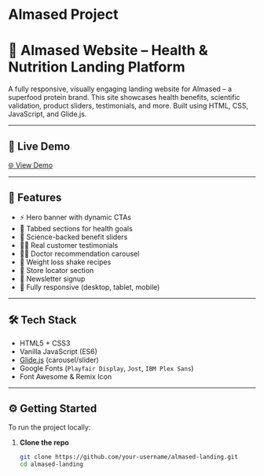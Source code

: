 ﻿# Almased Project
# 🌿 Almased Website – Health & Nutrition Landing Platform

A fully responsive, visually engaging landing website for Almased – a superfood protein brand. This site showcases health benefits, scientific validation, product sliders, testimonials, and more. Built using HTML, CSS, JavaScript, and Glide.js.

---

## 🚀 Live Demo
[🌐 View Demo](https://your-live-site-link.com) <!-- Optional: Replace or remove -->

---

## 📌 Features

- ⚡ Hero banner with dynamic CTAs
- 🎯 Tabbed sections for health goals
- 🧬 Science-backed benefit sliders
- 🧍‍♀️ Real customer testimonials
- 🧑‍⚕️ Doctor recommendation carousel
- 🥤 Weight loss shake recipes
- 🏬 Store locator section
- 📰 Newsletter signup
- 📱 Fully responsive (desktop, tablet, mobile)

---

## 🛠️ Tech Stack

- HTML5 + CSS3
- Vanilla JavaScript (ES6)
- [Glide.js](https://glidejs.com/) (carousel/slider)
- Google Fonts (`Playfair Display`, `Jost`, `IBM Plex Sans`)
- Font Awesome & Remix Icon


---

## ⚙️ Getting Started

To run the project locally:

1. **Clone the repo**
   ```bash
   git clone https://github.com/your-username/almased-landing.git
   cd almased-landing


